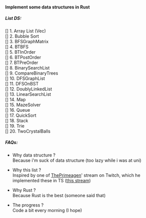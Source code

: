 #### Implement some data structures in Rust

##### List DS:
[]  1. Array List (Vec)  
[]  2. Bubble Sort  
[]  3. BFSGraphMatrix  
[]  4. BTBFS  
[]  5. BTInOrder  
[]  6. BTPostOrder  
[]  7. BTPreOrder  
[]  8. BinarySearchList  
[]  9. CompareBinaryTrees  
[]  10. DFSGraphList  
[]  11. DFSOnBST  
[]  12. DoublyLinkedList  
[]  13. LinearSearchList  
[]  14. Map  
[]  15. MazeSolver  
[]  16. Queue  
[]  17. QuickSort  
[]  18. Stack  
[]  19. Trie  
[]  20. TwoCrystalBalls  


##### FAQs:
- Why data structure ?  
Because i'm suck of data structure (too lazy while i was at uni)

- Why this list ?  
Inspired by one of [ThePrimeagen](https://github.com/ThePrimeagen)' stream on Twitch, which he implemented these in TS ([this stream](https://www.twitch.tv/videos/1546395342?filter=archives&sort=time))

- Why Rust ?  
Because Rust is the best (someone said that)

- The progress ?  
Code a bit every morning (I hope)
